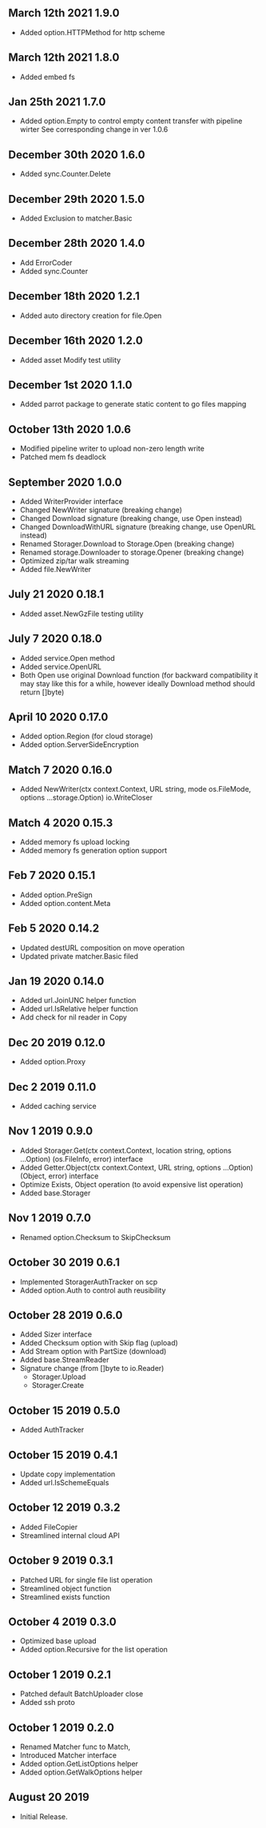 ## March 12th 2021 1.9.0
* Added option.HTTPMethod for http scheme

## March 12th 2021 1.8.0
   * Added embed fs
    
## Jan 25th 2021 1.7.0
   * Added option.Empty to control empty content transfer with pipeline wirter
     See corresponding change in ver 1.0.6

## December 30th 2020 1.6.0
   * Added sync.Counter.Delete

## December 29th 2020 1.5.0
   * Added Exclusion to matcher.Basic
   
## December 28th 2020 1.4.0
   * Add ErrorCoder
   * Added sync.Counter
   
## December 18th 2020 1.2.1
  * Added auto directory creation for file.Open

## December 16th 2020 1.2.0
  * Added asset Modify test utility
  
## December 1st 2020 1.1.0
  * Added parrot package to generate static content to go files mapping

## October 13th 2020 1.0.6
  * Modified pipeline writer to upload non-zero length write
  * Patched mem fs deadlock
  
## September 2020 1.0.0
  * Added WriterProvider interface
  * Changed NewWriter signature (breaking change)
  * Changed Download signature (breaking change, use Open instead)
  * Changed DownloadWithURL signature (breaking change, use OpenURL instead)
  * Renamed Storager.Download to Storage.Open  (breaking change)
  * Renamed storage.Downloader to storage.Opener  (breaking change)
  * Optimized zip/tar walk streaming
  * Added file.NewWriter
    
## July 21 2020 0.18.1
  * Added asset.NewGzFile testing utility


## July 7 2020 0.18.0
  * Added service.Open method
  * Added service.OpenURL 
  * Both Open use original Download function (for backward compatibility it may stay like this for a while,  however ideally Download method should return []byte)

## April 10 2020 0.17.0
  * Added option.Region (for cloud storage)
  * Added option.ServerSideEncryption
  
## Match 7 2020 0.16.0
  * Added NewWriter(ctx context.Context, URL string, mode os.FileMode, options ...storage.Option) io.WriteCloser
  
## Match 4 2020 0.15.3
  * Added memory fs upload locking
  * Added memory fs generation option support

## Feb 7 2020 0.15.1
  * Added option.PreSign
  * Added option.content.Meta
  
## Feb 5 2020 0.14.2
  * Updated destURL composition on move operation
  * Updated private matcher.Basic filed

## Jan 19 2020 0.14.0
  * Added url.JoinUNC helper function
  * Added url.IsRelative helper function
  * Add check for nil reader in Copy
      
## Dec 20 2019 0.12.0
  * Added option.Proxy 

## Dec 2 2019 0.11.0
  * Added caching service 

## Nov 1 2019 0.9.0
  * Added Storager.Get(ctx context.Context, location string, options ...Option) (os.FileInfo, error) interface
  * Added Getter.Object(ctx context.Context, URL string, options ...Option) (Object, error) interface
  * Optimize Exists, Object operation (to avoid expensive list operation)
  * Added base.Storager

## Nov 1 2019 0.7.0
  * Renamed option.Checksum to SkipChecksum
    
## October 30 2019 0.6.1
  * Implemented StoragerAuthTracker on scp 
  * Added option.Auth to control auth reusibility

## October 28 2019 0.6.0
  * Added Sizer interface
  * Added Checksum option with Skip flag (upload)
  * Add Stream option with PartSize (download)
  * Added base.StreamReader
  * Signature change (from []byte to io.Reader)
     - Storager.Upload
     - Storager.Create

## October 15 2019 0.5.0
  * Added AuthTracker

## October 15 2019 0.4.1
  * Update copy implementation
  * Added url.IsSchemeEquals

## October 12 2019 0.3.2
  * Added FileCopier 
  * Streamlined internal cloud API
  
## October 9 2019 0.3.1
  * Patched URL for single file list operation
  * Streamlined object function 
  * Streamlined exists function
  
## October 4 2019 0.3.0
  * Optimized base upload
  * Added option.Recursive for the list operation
    
## October 1 2019 0.2.1

  * Patched default BatchUploader close
  * Added ssh proto

## October 1 2019 0.2.0

  * Renamed Matcher func to Match,
  * Introduced Matcher interface
  * Added option.GetListOptions helper
  * Added option.GetWalkOptions helper


## August 20 2019

  * Initial Release.

